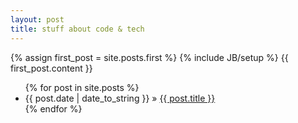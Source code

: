 ```yaml
---
layout: post
title: stuff about code & tech
---
```

{% assign first_post = site.posts.first %}
{% include JB/setup %}
{{ first_post.content }}

<ul class="posts">
  {% for post in site.posts %}
    <li><span>{{ post.date | date_to_string }}</span> &raquo; <a href="{{ BASE_PATH }}{{ post.url }}">{{ post.title }}</a></li>
  {% endfor %}
</ul>